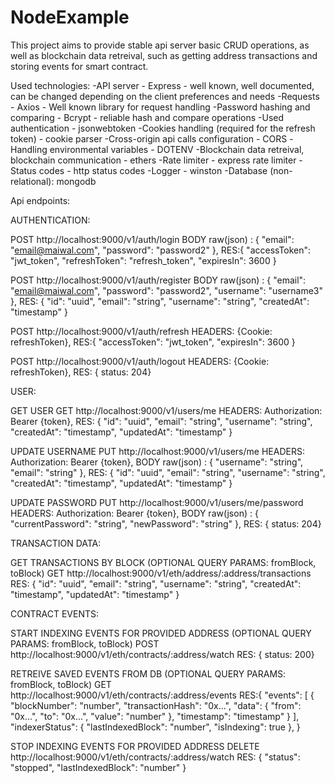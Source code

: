 # NodeExample

This project aims to provide stable api server basic CRUD operations, as well as blockchain data retreival, such as getting address transactions and storing events for smart contract.

Used technologies:
-API server - Express - well known, well documented, can be changed depending on the client preferences and needs
-Requests - Axios - Well known library for request handling
-Password hashing and comparing - Bcrypt - reliable hash and compare operations
-Used authentication - jsonwebtoken
-Cookies handling (required for the refresh token) - cookie parser
-Cross-origin api calls configuration - CORS
-Handling environmental variables - DOTENV
-Blockchain data retreival, blockchain communication - ethers
-Rate limiter - express rate limiter
-Status codes - http status codes
-Logger - winston
-Database (non-relational): mongodb

Api endpoints:

AUTHENTICATION:

POST http://localhost:9000/v1/auth/login
BODY raw(json) : {
"email": "email@maiwal.com",
"password": "password2"
}, RES:{
"accessToken": "jwt_token",
"refreshToken": "refresh_token",
"expiresIn": 3600
}

POST http://localhost:9000/v1/auth/register
BODY raw(json) : {
"email": "email@maiwal.com",
"password": "password2",
"username": "username3"
}, RES: {
"id": "uuid",
"email": "string",
"username": "string",
"createdAt": "timestamp"
}

POST http://localhost:9000/v1/auth/refresh
HEADERS: {Cookie: refreshToken},
RES:{
"accessToken": "jwt_token",
"expiresIn": 3600
}

POST http://localhost:9000/v1/auth/logout
HEADERS: {Cookie: refreshToken},
RES: { status: 204}

USER:

GET USER
GET http://localhost:9000/v1/users/me
HEADERS: Authorization: Bearer {token},
RES: {
"id": "uuid",
"email": "string",
"username": "string",
"createdAt": "timestamp",
"updatedAt": "timestamp"
}

UPDATE USERNAME
PUT http://localhost:9000/v1/users/me
HEADERS: Authorization: Bearer {token},
BODY raw(json) : {
"username": "string",
"email": "string"
}, RES: {
"id": "uuid",
"email": "string",
"username": "string",
"createdAt": "timestamp",
"updatedAt": "timestamp"
}

UPDATE PASSWORD
PUT http://localhost:9000/v1/users/me/password
HEADERS: Authorization: Bearer {token},
BODY raw(json) : {
"currentPassword": "string",
"newPassword": "string"
}, RES: { status: 204}

TRANSACTION DATA:

GET TRANSACTIONS BY BLOCK (OPTIONAL QUERY PARAMS: fromBlock, toBlock)
GET http://localhost:9000/v1/eth/address/:address/transactions
RES: {
"id": "uuid",
"email": "string",
"username": "string",
"createdAt": "timestamp",
"updatedAt": "timestamp"
}

CONTRACT EVENTS:

START INDEXING EVENTS FOR PROVIDED ADDRESS (OPTIONAL QUERY PARAMS: fromBlock, toBlock)
POST http://localhost:9000/v1/eth/contracts/:address/watch
RES: { status: 200}

RETREIVE SAVED EVENTS FROM DB (OPTIONAL QUERY PARAMS: fromBlock, toBlock)
GET http://localhost:9000/v1/eth/contracts/:address/events
RES:{
"events": [
{
"blockNumber": "number",
"transactionHash": "0x...",
"data": {
"from": "0x...",
"to": "0x...",
"value": "number"
},
"timestamp": "timestamp"
}
],
"indexerStatus": {
"lastIndexedBlock": "number",
"isIndexing": true
},
}

STOP INDEXING EVENTS FOR PROVIDED ADDRESS
DELETE http://localhost:9000/v1/eth/contracts/:address/watch
RES: { "status": "stopped",
"lastIndexedBlock": "number"
}
